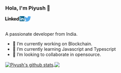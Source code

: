 ### Hola, I'm Piyush 👋

<a href="https://www.linkedin.com/in/piyushdavda/">
  <img align="left" alt="P | LinkedIn"  width="61px" src="https://raw.githubusercontent.com/piyushdavda/piyushdavda/master/assets/linkedin.svg" />
</a>

<a href="https://twitter.com/piyushdavda007">
  <img align="left" alt="Piyush Davda | Twitter" width="21px" src="https://raw.githubusercontent.com/piyushdavda/piyushdavda/master/assets/twitter.svg" />
</a>

<br />
<br />

A passionate developer from India.

- 🔭 I’m currently working on Blockchain.
- 🌱 I’m currently learning Javascript and Typescript
- 👯 I’m looking to collaborate in opensource.


<!---
  if you have forked this to use on your profile,
  Change the `github-readme-stats.vercel.app` to `github-readme-stats.vercel.app`
--->

<!-- Change the `github-readme-stats.vercel.app` to `github-readme-stats.vercel.app`  -->

<a href="#">
  <img align="center" src="https://github-readme-stats.anuraghazra1.vercel.app/api?username=piyushdavda&show_icons=true&include_all_commits=true&theme=material-palenight" alt="Piyush's github stats" />
</a>
<a href="#">
  <!-- Change the `github-readme-stats.vercel.app` to `github-readme-stats.vercel.app`  -->
  <img align="center" src="https://github-readme-stats.vercel.app/api/top-langs/?username=piyushdavda&layout=compact&theme=material-palenight" />
</a>


